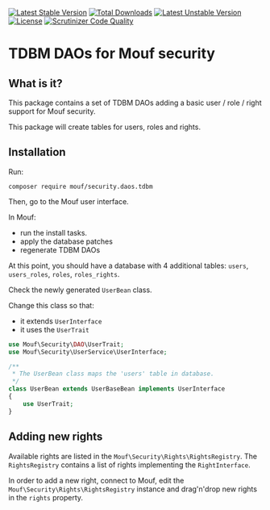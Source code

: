 [![Latest Stable Version](https://poser.pugx.org/mouf/security.daos.tdbm/v/stable)](https://packagist.org/packages/mouf/security.daos.tdbm)
[![Total Downloads](https://poser.pugx.org/mouf/security.daos.tdbm/downloads)](https://packagist.org/packages/mouf/security.daos.tdbm)
[![Latest Unstable Version](https://poser.pugx.org/mouf/security.daos.tdbm/v/unstable)](https://packagist.org/packages/mouf/security.daos.tdbm)
[![License](https://poser.pugx.org/mouf/security.daos.tdbm/license)](https://packagist.org/packages/mouf/security.daos.tdbm)
[![Scrutinizer Code Quality](https://scrutinizer-ci.com/g/thecodingmachine/security.daos.tdbm/badges/quality-score.png?b=1.0)](https://scrutinizer-ci.com/g/thecodingmachine/security.daos.tdbm/?branch=1.0)


TDBM DAOs for Mouf security
===========================

What is it?
-----------

This package contains a set of TDBM DAOs adding a basic user / role / right support for Mouf security.

This package will create tables for users, roles and rights.

Installation
------------

Run:

```
composer require mouf/security.daos.tdbm
```

Then, go to the Mouf user interface.

In Mouf:

 - run the install tasks.
 - apply the database patches
 - regenerate TDBM DAOs

At this point, you should have a database with 4 additional tables: `users`, `users_roles`, `roles`, `roles_rights`.

Check the newly generated `UserBean` class.

Change this class so that:

- it extends `UserInterface`
- it uses the `UserTrait`

```php
use Mouf\Security\DAO\UserTrait;
use Mouf\Security\UserService\UserInterface;

/**
 * The UserBean class maps the 'users' table in database.
 */
class UserBean extends UserBaseBean implements UserInterface
{
    use UserTrait;
}
```

Adding new rights
-----------------

Available rights are listed in the `Mouf\Security\Rights\RightsRegistry`.
The `RightsRegistry` contains a list of rights implementing the `RightInterface`.

In order to add a new right, connect to Mouf, edit the `Mouf\Security\Rights\RightsRegistry` instance and drag'n'drop new rights in the `rights` property.


